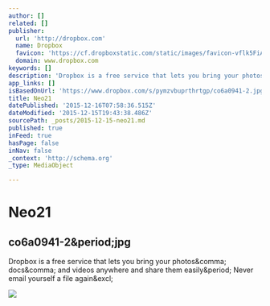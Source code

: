 ```yaml
---
author: []
related: []
publisher:
  url: 'http://dropbox.com'
  name: Dropbox
  favicon: 'https://cf.dropboxstatic.com/static/images/favicon-vflk5FiAC.ico'
  domain: www.dropbox.com
keywords: []
description: 'Dropbox is a free service that lets you bring your photos, docs, and videos anywhere and share them easily. Never email yourself a file again!'
app_links: []
isBasedOnUrl: 'https://www.dropbox.com/s/pymzvbuprthrtgp/co6a0941-2.jpg?dl=0'
title: Neo21
datePublished: '2015-12-16T07:58:36.515Z'
dateModified: '2015-12-15T19:43:38.486Z'
sourcePath: _posts/2015-12-15-neo21.md
published: true
inFeed: true
hasPage: false
inNav: false
_context: 'http://schema.org'
_type: MediaObject

---
```

# Neo21

<article style=""><h1>co6a0941-2&amp;period;jpg</h1><p>Dropbox is a free service that lets you bring your photos&amp;comma; docs&amp;comma; and videos anywhere and share them easily&amp;period; Never email yourself a file again&amp;excl;</p><img src="https://photos-3.dropbox.com/t/2/AABWWOk7h-YbW0D-p71TdIt4m7GFNaA54lIUEy0D3p0pSQ/12/20752582/jpeg/1024x768/2/_/0/4/co6a0941-2.jpg/CMbR8gkgASACIAQgBSAHKAIoBw/pymzvbuprthrtgp/AAAe1tB_9ZeQJ4us2NTHS22ca/co6a0941-2.jpg" /></article>